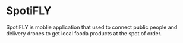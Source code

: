 # SpotiFLY
SpotiFLY is moblie application that used to connect public people and delivery drones to get local fooda products at the spot of order.
